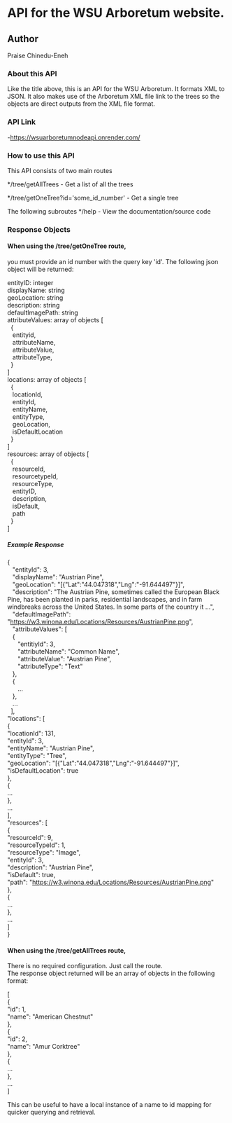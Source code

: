 # API for the WSU Arboretum website.

## Author
Praise Chinedu-Eneh

### About this API
Like the title above, this is an API for the WSU Arboretum.
It formats XML to JSON.
It also makes use of the Arboretum XML file link to the trees so the objects are direct outputs from the XML file format.

### API Link

-https://wsuarboretumnodeapi.onrender.com/

### How to use this API

This API consists of two main routes

*/tree/getAllTrees - Get a list of all the trees

*/tree/getOneTree?id='some_id_number' - Get a single tree

The following subroutes
*/help - View the documentation/source code

### Response Objects

#### When using the /tree/getOneTree route, 
you must provide an id number with the query key 'id'. The following json object will be returned:  

entityID: integer  
displayName: string  
geoLocation: string  
description: string  
defaultImagePath: string  
attributeValues: array of objects [  
&nbsp;&nbsp;{  
&nbsp;&nbsp;&nbsp;entityid,  
&nbsp;&nbsp;&nbsp;attributeName,  
&nbsp;&nbsp;&nbsp;attributeValue,  
&nbsp;&nbsp;&nbsp;attributeType,  
&nbsp;&nbsp;}  
]  
locations: array of objects [  
&nbsp;&nbsp;{  
&nbsp;&nbsp;&nbsp;locationId,   
&nbsp;&nbsp;&nbsp;entityId,  
&nbsp;&nbsp;&nbsp;entityName,   
&nbsp;&nbsp;&nbsp;entityType,  
&nbsp;&nbsp;&nbsp;geoLocation,  
&nbsp;&nbsp;&nbsp;isDefaultLocation  
&nbsp;&nbsp;}  
]  
resources: array of objects [  
&nbsp;&nbsp;{  
&nbsp;&nbsp;&nbsp;resourceId,  
&nbsp;&nbsp;&nbsp;resourcetypeId,  
&nbsp;&nbsp;&nbsp;resourceType,  
&nbsp;&nbsp;&nbsp;entityID,  
&nbsp;&nbsp;&nbsp;description,  
&nbsp;&nbsp;&nbsp;isDefault,  
&nbsp;&nbsp;&nbsp;path  
&nbsp;&nbsp;}  
]  

##### Example Response

{  
&nbsp;&nbsp;&nbsp;"entityId": 3,  
&nbsp;&nbsp;&nbsp;"displayName": "Austrian Pine",  
&nbsp;&nbsp;&nbsp;"geoLocation": "[{\"Lat\":\"44.047318\",\"Lng\":\"-91.644497\"}]",  
&nbsp;&nbsp;&nbsp;"description": "The Austrian Pine, sometimes called the European Black Pine, has been planted in parks, residential landscapes, and in farm windbreaks across the United States. In some parts of the country it ...",  
&nbsp;&nbsp;&nbsp;"defaultImagePath": "https://w3.winona.edu/Locations/Resources/AustrianPine.png",  
&nbsp;&nbsp;&nbsp;"attributeValues": [  
&nbsp;&nbsp;&nbsp;{  
&nbsp;&nbsp;&nbsp;&nbsp;&nbsp;&nbsp;"entitiyId": 3,  
&nbsp;&nbsp;&nbsp;&nbsp;&nbsp;&nbsp;"attributeName": "Common Name",  
&nbsp;&nbsp;&nbsp;&nbsp;&nbsp;&nbsp;"attributeValue": "Austrian Pine",  
&nbsp;&nbsp;&nbsp;&nbsp;&nbsp;&nbsp;"attributeType": "Text"  
&nbsp;&nbsp;&nbsp;},  
&nbsp;&nbsp;&nbsp;{  
&nbsp;&nbsp;&nbsp;&nbsp;&nbsp;&nbsp;...  
&nbsp;&nbsp;&nbsp;},  
&nbsp;&nbsp;&nbsp;...  
&nbsp;&nbsp;],  
  "locations": [  
    {  
      "locationId": 131,  
      "entityId": 3,  
      "entityName": "Austrian Pine",  
      "entityType": "Tree",  
      "geoLocation": "[{\"Lat\":\"44.047318\",\"Lng\":\"-91.644497\"}]",  
      "isDefaultLocation": true  
    },  
    {  
        ...  
    },  
    ...  
  ],  
  "resources": [  
    {  
      "resourceId": 9,  
      "resourceTypeId": 1,  
      "resourceType": "Image",  
      "entityId": 3,  
      "description": "Austrian Pine",  
      "isDefault": true,  
      "path": "https://w3.winona.edu/Locations/Resources/AustrianPine.png"  
    },  
    {  
        ...  
    },  
    ...  
  ]  
}  


#### When using the /tree/getAllTrees route, 
There is no required configuration. Just call the route.  
The response object returned will be an array of objects in the following format:  

[  
  {  
    "id": 1,  
    "name": "American Chestnut"  
  },  
  {  
    "id": 2,  
    "name": "Amur Corktree"  
  },  
  {  
    ...  
  },  
  ...  
]  

This can be useful to have a local instance of a name to id mapping for quicker querying and retrieval.